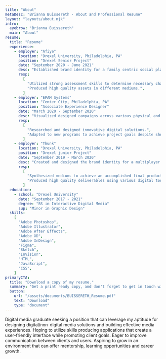 ```yaml
---
title: "About"
metaDesc: "Brianna Buissereth - About and Professional Resume"
layout: "layouts/about.njk"
intro:
  eyebrow: "Brianna Buissereth"
  main: "About"
resume:
  title: "Resume"
  experience:
    - employer: "Afiye"
      location: "Drexel University, Philadelphia, PA"
      position: "Drexel Senior Project"
      date: "September 2020 - June 2021"
      desc: "Established brand identity for a family centric social platform. Organized and led several accounts of virtual workshops and interviews with repeating and new participants. Composed a complete user story throughout the project Afiye. Designed cohesive promotional materials for print, digital and video media."
      resp:
        [
          "Utilized strong assessment skills to determine necessary changes for the evolution of the project.",
          "Produced high quality assets in different mediums.",
        ]
    - employer: "EPAM Systems"
      location: "Center City, Philadelphia, PA"
      position: "Associate Experience Designer"
      date: "March 2020 - September 2020"
      desc: "Visualized designed campaigns across various physical and digital media in line with existing client brand identities. Collaborated with multiple asynchronous remote teams and stakeholders. Designed digital products for a wide range of industries. Delivered high quality deliverables utilizing various prototyping tools, Adobe Creative Suite and other programs necessary to complete the task. Participated in diverse virtual experience research workshops with key project stakeholders. Encouraged the utilization of the latest digital tools."
      resp:
        [
          "Researched and designed innovative digital solutions.",
          "Adapted to new programs to achieve project goals despite short deadlines.",
        ]
    - employer: "Thunk"
      location: "Drexel University, Philadelphia, PA"
      position: "Drexel junior Project"
      date: "September 2019 - March 2020"
      desc: "Created and designed the brand identity for a multiplayer online game to inspire creativity and generate fun in groups. Collaborated with and a team of multiple designers to develop an iterative/expandable design system. Developed and led research workshops as well as user play testing sessions to improve and iterate the game mechanics. Managed and outsourced team members for additional project elements."
      resp:
        [
          "Synthesized mediums to achieve an accomplished final product.",
          "Produced high quality deliverables using various digital tools.",
        ]
  education:
    - school: "Drexel University"
      date: "September 2017 - 2021"
      degree: "BS in Interactive Digital Media"
      sup: "Minor in Graphic Design"
  skills:
    [
      "Adobe Photoshop",
      "Adobe Illustrator",
      "Adobe After Effects",
      "Adobe XD",
      "Adobe InDesign",
      "Figma",
      "Sketch",
      "InVision",
      "HTML",
      "JavaScript",
      "CSS",
    ]
primaryCTA:
  title: "Download a copy of my resume."
  summary: "Get a print ready copy, and don't forget to get in touch with me below to start a conversation."
  button:
    url: "/assets/documents/BUISSERETH_Resume.pdf"
    text: "Download"
    type: "document"
---
```


Digital media graduate seeking a position that can leverage my aptitude for designing digital/non-digital media solutions and building effective media experiences. Hoping to utilize skills producing applications that create a user-friendly interface while promoting client goals. Eager to improve communication between clients and users. Aspiring to grow in an environment that can offer mentorship, learning opportunities and career growth.
